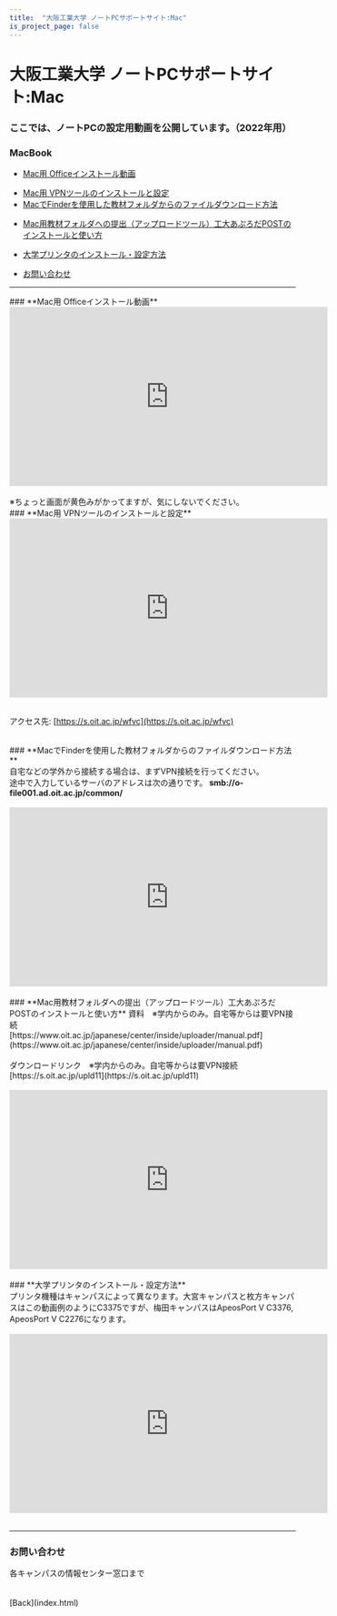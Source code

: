 ```yaml
---
title:  "大阪工業大学 ノートPCサポートサイト:Mac"
is_project_page: false
---
```

<style>
        img, iframe {
            display: block;
            margin: 0 auto;
        }
</style>

# 大阪工業大学 ノートPCサポートサイト:Mac

### ここでは、ノートPCの設定用動画を公開しています。（2022年用）

### MacBook
- [Mac用 Officeインストール動画](#macoffice)
<!-- - [Adobe Readerのインストール(Mac)](#macadobe) -->
- [Mac用 VPNツールのインストールと設定](#macvpn)
- [MacでFinderを使用した教材フォルダからのファイルダウンロード方法](#macdrive)
<!-- - [MacでVDIを利用した教材フォルダからのファイルダウンロード方法](#macvdi) -->
- [Mac用教材フォルダへの提出（アップロードツール）工大あぷろだPOSTのインストールと使い方](#macupload)
- [大学プリンタのインストール・設定方法](#macprinter)

- [お問い合わせ](#contact)

---

<div id="macoffice"></div>
### **Mac用 Officeインストール動画**
<!--
<iframe width="560" height="315" src="https://www.youtube.com/embed/ixY0N-cW2NI" title="YouTube video player" frameborder="0" allow="accelerometer; autoplay; clipboard-write; encrypted-media; gyroscope; picture-in-picture" allowfullscreen></iframe>
-->
<iframe width="560" height="315" src="https://www.youtube.com/embed/ghCGU231poY" title="YouTube video player" frameborder="0" allow="accelerometer; autoplay; clipboard-write; encrypted-media; gyroscope; picture-in-picture" allowfullscreen></iframe>
<br />
※ちょっと画面が黄色みがかってますが、気にしないでください。

<!--
<div id="macadobe"></div>
### **Adobe Readerのインストール(Mac)**
<iframe width="560" height="315" src="https://www.youtube.com/embed/XID7LifcELo" title="YouTube video player" frameborder="0" allow="accelerometer; autoplay; clipboard-write; encrypted-media; gyroscope; picture-in-picture" allowfullscreen></iframe>
<br />
-->

<div id="macvpn"></div>
### **Mac用 VPNツールのインストールと設定**
<!--
<iframe width="560" height="315" src="https://www.youtube.com/embed/-gDqde0WH7c" title="YouTube video player" frameborder="0" allow="accelerometer; autoplay; clipboard-write; encrypted-media; gyroscope; picture-in-picture" allowfullscreen></iframe>
-->
<iframe width="560" height="315" src="https://www.youtube.com/embed/_5McwmLbUl4" title="YouTube video player" frameborder="0" allow="accelerometer; autoplay; clipboard-write; encrypted-media; gyroscope; picture-in-picture" allowfullscreen></iframe>
<br />

アクセス先: [https://s.oit.ac.jp/wfvc](https://s.oit.ac.jp/wfvc)<br>
<br>

<div id="macdrive"></div>
### **MacでFinderを使用した教材フォルダからのファイルダウンロード方法**
<br>
<!-- VDIは学外からVPN不要で接続できるのですが、時間がかかります。そのため、標準のFinderを使用した方法を紹介します。<br>
ただし、もし -->
自宅などの学外から接続する場合は、まずVPN接続を行ってください。<br />
途中で入力しているサーバのアドレスは次の通りです。 <strong>smb://o-file001.ad.oit.ac.jp/common/</strong><br>
<br>
<iframe width="560" height="315" src="https://www.youtube.com/embed/qf9WoCJglUM" title="YouTube video player" frameborder="0" allow="accelerometer; autoplay; clipboard-write; encrypted-media; gyroscope; picture-in-picture" allowfullscreen></iframe>
<br />
<!--
<div id="macvdi"></div>

### **MacでVDIを利用した教材フォルダからのファイルダウンロード方法**
<iframe width="560" height="315" src="https://www.youtube.com/embed/RpNP85y8LB0" title="YouTube video player" frameborder="0" allow="accelerometer; autoplay; clipboard-write; encrypted-media; gyroscope; picture-in-picture" allowfullscreen></iframe>
<br />
-->
<div id="macupload"></div>
### **Mac用教材フォルダへの提出（アップロードツール）工大あぷろだPOSTのインストールと使い方**
資料　※学内からのみ。自宅等からは要VPN接続<br />
[https://www.oit.ac.jp/japanese/center/inside/uploader/manual.pdf](https://www.oit.ac.jp/japanese/center/inside/uploader/manual.pdf)<br />
<br />
ダウンロードリンク　※学内からのみ。自宅等からは要VPN接続<br />
[https://s.oit.ac.jp/upld11](https://s.oit.ac.jp/upld11)<br />
<br />
<!--
macOS Monterey, Big Sur版　※通常はこちら<br />
[https://www.oit.ac.jp/japanese/center/inside/uploader/post_uploader1.1.zip](https://www.oit.ac.jp/japanese/center/inside/uploader/post_uploader1.1.zip)<br />
<br />
Catalina以前版　旧バージョンの場合<br />
[https://www.oit.ac.jp/japanese/center/inside/uploader/post_uploader.zip](https://www.oit.ac.jp/japanese/center/inside/uploader/post_uploader.zip)<br />
<br />
-->
<iframe width="560" height="315" src="https://www.youtube.com/embed/R6zT_dZ8SIM" title="YouTube video player" frameborder="0" allow="accelerometer; autoplay; clipboard-write; encrypted-media; gyroscope; picture-in-picture" allowfullscreen></iframe>
<br />

<div id="macprinter"></div>
### **大学プリンタのインストール・設定方法**
<br>
プリンタ機種はキャンパスによって異なります。大宮キャンパスと枚方キャンパスはこの動画例のようにC3375ですが、梅田キャンパスはApeosPort V C3376, ApeosPort V C2276になります。<br>
<br>
<iframe width="560" height="315" src="https://www.youtube.com/embed/Oqy6qVsxcFc" title="YouTube video player" frameborder="0" allow="accelerometer; autoplay; clipboard-write; encrypted-media; gyroscope; picture-in-picture" allowfullscreen></iframe>
<br />

---
### お問い合わせ
<div id="contact">各キャンパスの情報センター窓口まで</div><br>
<br>
[Back](index.html)
